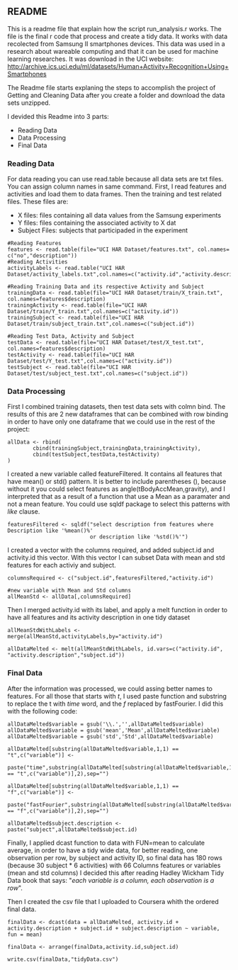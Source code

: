 README
--------------------------------------------------
This is a readme file that explain how the script run_analysis.r works. The file is the final r code that process and create a tidy data. It works with data recolected from Samsung II smartphones devices. This data was used in a research about wareable computing and that it can be used for machine learning researches. It was download in the UCI website: http://archive.ics.uci.edu/ml/datasets/Human+Activity+Recognition+Using+Smartphones

The Readme file starts explaning the steps to accomplish the project of Getting and Cleaning Data after you create a folder and download the data sets unzipped.

I devided this Readme into 3 parts: 
- Reading Data
- Data Processing
- Final Data

### Reading Data
For data reading you can use read.table because all data sets are txt files. You can assign column names in same command.
First, I read features and activities and load them to data frames. Then the training and test related files.
These files are:
- X files: files containing all data values from the Samsung experiments
- Y files: files containing the associated activity to X dat
- Subject Files: subjects that participaded in the experiment

```{r}
#Reading Features
features <- read.table(file="UCI HAR Dataset/features.txt", col.names= c("no","description"))
#Reading Activities
activityLabels <- read.table("UCI HAR Dataset/activity_labels.txt",col.names=c("activity.id","activity.description"))

#Reading Training Data and its respective Activity and Subject
trainingData <- read.table(file="UCI HAR Dataset/train/X_train.txt", col.names=features$description)
trainingActivity <- read.table(file="UCI HAR Dataset/train/Y_train.txt",col.names=c("activity.id"))
trainingSubject <- read.table(file="UCI HAR Dataset/train/subject_train.txt",col.names=c("subject.id"))

#Reading Test Data, Activity and Subject
testData <- read.table(file="UCI HAR Dataset/test/X_test.txt", col.names=features$description)
testActivity <- read.table(file="UCI HAR Dataset/test/Y_test.txt",col.names=c("activity.id"))
testSubject <- read.table(file="UCI HAR Dataset/test/subject_test.txt",col.names=c("subject.id"))
```

### Data Processing

First I combined training datasets, then test data sets with colmn bind. The results of this are 2 new dataframes that can be combined with row binding in order to have only one dataframe that we could use in the rest of the project:

```{r}
allData <- rbind(
        cbind(trainingSubject,trainingData,trainingActivity),
        cbind(testSubject,testData,testActivity)
)
```

I created a new variable called featureFiltered. It contains all features that have mean() or std() pattern. It is better to include parentheses (), because without it you could select features as angle(tBodyAccMean,gravity), and I interpreted that as a result of a function that use a Mean as a paramater and not a mean feature. You could use sqldf package to select this patterns with *like* clause.

```{r}
featuresFiltered <- sqldf("select description from features where Description like '%mean()%' 
                          or description like '%std()%'")
```

I created a vector with the columns required, and added subject.id and activity.id this vector. With this vector I can subset Data with mean and std features for each activiy and subject.

```{r}
columnsRequired <- c("subject.id",featuresFiltered,"activity.id")

#new variable with Mean and Std columns
allMeanStd <- allData[,columnsRequired]
```


Then I merged activity.id with its label, and apply a melt function in order to have all features and its activity description in one tidy dataset

```{r}
allMeanStdWithLabels <- merge(allMeanStd,activityLabels,by="activity.id")

allDataMelted <- melt(allMeanStdWithLabels, id.vars=c("activity.id", "activity.description","subject.id"))
```

### Final Data

After the information was processed, we could assing better names to features. For all those that starts with *t*, I used paste function and substring to replace the t with *time* word, and the *f* replaced by fastFourier. I did this with the following code:

```{r}
allDataMelted$variable = gsub('\\.','',allDataMelted$variable)
allDataMelted$variable = gsub('mean','Mean',allDataMelted$variable)
allDataMelted$variable = gsub('std','Std',allDataMelted$variable)

allDataMelted[substring(allDataMelted$variable,1,1) == "t",c("variable")] <- 
        paste("time",substring(allDataMelted[substring(allDataMelted$variable,1,1) == "t",c("variable")],2),sep="")

allDataMelted[substring(allDataMelted$variable,1,1) == "f",c("variable")] <- 
        paste("fastFourier",substring(allDataMelted[substring(allDataMelted$variable,1,1) == "f",c("variable")],2),sep="")

allDataMelted$subject.description <- paste("subject",allDataMelted$subject.id)
```

Finally, I applied dcast function to data with FUN=mean to calculate average, in order to have a tidy wide data, for better reading, one observation per row, by subject and activity ID, so final data has 180 rows (because 30 subject * 6 activities) with 66 Columns features or variables (mean and std columns)
I decided this after reading Hadley Wickham Tidy Data book that says: "*each variable is a column, each observation is a row*".

Then I created the csv file that I uploaded to Coursera whith the ordered final data.

```{r}
finalData <- dcast(data = allDataMelted, activity.id + activity.description + subject.id + subject.description ~ variable, fun = mean)

finalData <- arrange(finalData,activity.id,subject.id)

write.csv(finalData,"tidyData.csv")

```

